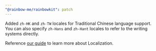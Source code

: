 ```yaml
---
"@rainbow-me/rainbowkit": patch
---
```


Added `zh-HK` and `zh-TW` locales for Traditional Chinese language support. You can also specify `zh-Hans` and `zh-Hant` locales to refer to the writing systems directly.

Reference [our guide](https://www.rainbowkit.com/docs/localization) to learn more about Localization.
